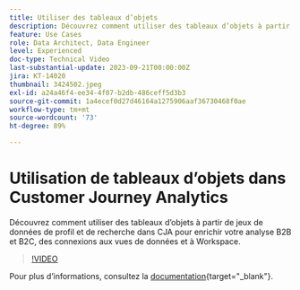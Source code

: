 ```yaml
---
title: Utiliser des tableaux d’objets
description: Découvrez comment utiliser des tableaux d’objets à partir de jeux de données de profil et de recherche dans CJA pour enrichir votre analyse B2B et B2C, des connexions aux vues de données et à Workspace.
feature: Use Cases
role: Data Architect, Data Engineer
level: Experienced
doc-type: Technical Video
last-substantial-update: 2023-09-21T00:00:00Z
jira: KT-14020
thumbnail: 3424502.jpeg
exl-id: a24a46f4-ee34-4f07-b2db-486ceff5d3b3
source-git-commit: 1a4ecef0d27d46164a1275906aaf36730468f0ae
workflow-type: tm+mt
source-wordcount: '73'
ht-degree: 89%

---
```


# Utilisation de tableaux d’objets dans Customer Journey Analytics

Découvrez comment utiliser des tableaux d’objets à partir de jeux de données de profil et de recherche dans CJA pour enrichir votre analyse B2B et B2C, des connexions aux vues de données et à Workspace.

>[!VIDEO](https://video.tv.adobe.com/v/3445261/?captions=fre_fr&learn=on)

Pour plus d’informations, consultez la [documentation](https://experienceleague.adobe.com/docs/analytics-platform/using/cja-usecases/complex-data/object-arrays.html?lang=fr){target="_blank"}.
